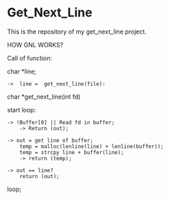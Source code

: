# Get_Next_Line
This is the repository of my get_next_line project.

HOW GNL WORKS?

Call of function:

char  *line;

    ->  line =	get_next_line(file):


char  *get_next_line(int fd)

start loop:

	-> !Buffer[0] || Read fd in buffer;
		-> Return (out);

	-> out = get line of buffer;
		temp = malloc(lenline(line) + lenline(buffer));
		temp = strcpy line + buffer(line);
		-> return (temp);

	-> out == line?
		return (out);
loop;
